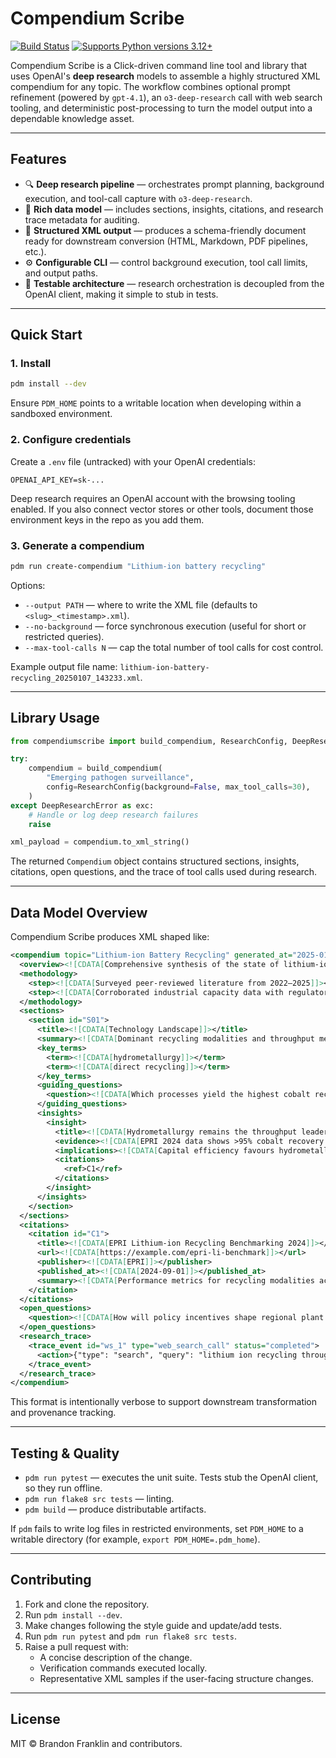 # Compendium Scribe

[![Build Status](https://github.com/btfranklin/compendiumscribe/actions/workflows/python-package.yml/badge.svg)](https://github.com/btfranklin/compendiumscribe/actions/workflows/python-package.yml)
[![Supports Python versions 3.12+](https://img.shields.io/pypi/pyversions/compendiumscribe.svg)](https://pypi.python.org/pypi/compendiumscribe)

Compendium Scribe is a Click-driven command line tool and library that uses OpenAI's **deep research** models to assemble a highly structured XML compendium for any topic. The workflow combines optional prompt refinement (powered by `gpt-4.1`), an `o3-deep-research` call with web search tooling, and deterministic post-processing to turn the model output into a dependable knowledge asset.

---

## Features
- 🔍 **Deep research pipeline** — orchestrates prompt planning, background execution, and tool-call capture with `o3-deep-research`.
- 🧱 **Rich data model** — includes sections, insights, citations, and research trace metadata for auditing.
- 🧾 **Structured XML output** — produces a schema-friendly document ready for downstream conversion (HTML, Markdown, PDF pipelines, etc.).
- ⚙️ **Configurable CLI** — control background execution, tool call limits, and output paths.
- 🧪 **Testable architecture** — research orchestration is decoupled from the OpenAI client, making it simple to stub in tests.

---

## Quick Start

### 1. Install

```bash
pdm install --dev
```

Ensure `PDM_HOME` points to a writable location when developing within a sandboxed environment.

### 2. Configure credentials

Create a `.env` file (untracked) with your OpenAI credentials:

```
OPENAI_API_KEY=sk-...
```

Deep research requires an OpenAI account with the browsing tooling enabled. If you also connect vector stores or other tools, document those environment keys in the repo as you add them.

### 3. Generate a compendium

```bash
pdm run create-compendium "Lithium-ion battery recycling"
```

Options:
- `--output PATH` — where to write the XML file (defaults to `<slug>_<timestamp>.xml`).
- `--no-background` — force synchronous execution (useful for short or restricted queries).
- `--max-tool-calls N` — cap the total number of tool calls for cost control.

Example output file name: `lithium-ion-battery-recycling_20250107_143233.xml`.

---

## Library Usage

```python
from compendiumscribe import build_compendium, ResearchConfig, DeepResearchError

try:
    compendium = build_compendium(
        "Emerging pathogen surveillance",
        config=ResearchConfig(background=False, max_tool_calls=30),
    )
except DeepResearchError as exc:
    # Handle or log deep research failures
    raise

xml_payload = compendium.to_xml_string()
```

The returned `Compendium` object contains structured sections, insights, citations, open questions, and the trace of tool calls used during research.

---

## Data Model Overview

Compendium Scribe produces XML shaped like:

```xml
<compendium topic="Lithium-ion Battery Recycling" generated_at="2025-01-07T14:32:33+00:00">
  <overview><![CDATA[Comprehensive synthesis of the state of lithium-ion recycling...]]></overview>
  <methodology>
    <step><![CDATA[Surveyed peer-reviewed literature from 2022–2025]]></step>
    <step><![CDATA[Corroborated industrial capacity data with regulatory filings]]></step>
  </methodology>
  <sections>
    <section id="S01">
      <title><![CDATA[Technology Landscape]]></title>
      <summary><![CDATA[Dominant recycling modalities and throughput metrics...]]></summary>
      <key_terms>
        <term><![CDATA[hydrometallurgy]]></term>
        <term><![CDATA[direct recycling]]></term>
      </key_terms>
      <guiding_questions>
        <question><![CDATA[Which processes yield the highest cobalt recovery rates?]]></question>
      </guiding_questions>
      <insights>
        <insight>
          <title><![CDATA[Hydrometallurgy remains the throughput leader]]></title>
          <evidence><![CDATA[EPRI 2024 data shows >95% cobalt recovery in commercial plants.]]></evidence>
          <implications><![CDATA[Capital efficiency favours hydrometallurgy for near-term scaling.]]></implications>
          <citations>
            <ref>C1</ref>
          </citations>
        </insight>
      </insights>
    </section>
  </sections>
  <citations>
    <citation id="C1">
      <title><![CDATA[EPRI Lithium-ion Recycling Benchmarking 2024]]></title>
      <url><![CDATA[https://example.com/epri-li-benchmark]]></url>
      <publisher><![CDATA[EPRI]]></publisher>
      <published_at><![CDATA[2024-09-01]]></published_at>
      <summary><![CDATA[Performance metrics for recycling modalities across 12 facilities.]]></summary>
    </citation>
  </citations>
  <open_questions>
    <question><![CDATA[How will policy incentives shape regional plant siting post-2025?]]></question>
  </open_questions>
  <research_trace>
    <trace_event id="ws_1" type="web_search_call" status="completed">
      <action>{"type": "search", "query": "lithium ion recycling throughput"}</action>
    </trace_event>
  </research_trace>
</compendium>
```

This format is intentionally verbose to support downstream transformation and provenance tracking.

---

## Testing & Quality

- `pdm run pytest` — executes the unit suite. Tests stub the OpenAI client, so they run offline.
- `pdm run flake8 src tests` — linting.
- `pdm build` — produce distributable artifacts.

If `pdm` fails to write log files in restricted environments, set `PDM_HOME` to a writable directory (for example, `export PDM_HOME=.pdm_home`).

---

## Contributing

1. Fork and clone the repository.
2. Run `pdm install --dev`.
3. Make changes following the style guide and update/add tests.
4. Run `pdm run pytest` and `pdm run flake8 src tests`.
5. Raise a pull request with:
   - A concise description of the change.
   - Verification commands executed locally.
   - Representative XML samples if the user-facing structure changes.

---

## License

MIT © Brandon Franklin and contributors.
